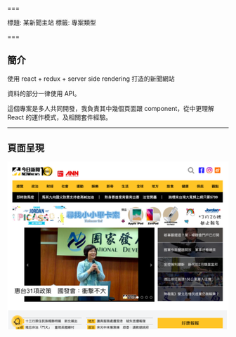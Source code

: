 ===

標題: 某新聞主站
標籤: 專案類型

===

## 簡介

使用 react + redux + server side rendering 打造的新聞網站

資料的部分一律使用 API。

這個專案是多人共同開發，我負責其中幾個頁面跟 component，從中更理解 React 的運作模式，及相關套件經驗。

---

## 頁面呈現

![NOWnews Desktop](./nownews-desktop.png)